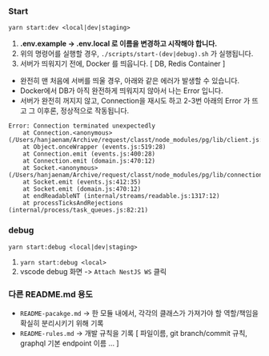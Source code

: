 ### Start

`yarn start:dev <local|dev|staging>`

1. **.env.example -> .env.local 로 이름을 변경하고 시작해야 합니다.**
2. 위의 명령어를 실행할 경우, `./scripts/start-(dev|debug).sh` 가 실행됩니다.
3. 서버가 띄워지기 전에, Docker 를 띄웁니다. [ DB, Redis Container ]

- 완전히 맨 처음에 서버를 띄울 경우, 아래와 같은 에러가 발생할 수 있습니다.
- Docker에서 DB가 아직 완전하게 띄워지지 않아서 나는 Error 입니다.
- 서버가 완전히 꺼지지 않고, Connection을 재시도 하고 2-3번 아래의 Error 가 뜨고 그 이후론, 정상적으로 작동됩니다.

```
Error: Connection terminated unexpectedly
    at Connection.<anonymous> (/Users/hanjaenam/Archive/request/classt/node_modules/pg/lib/client.js:132:73)
    at Object.onceWrapper (events.js:519:28)
    at Connection.emit (events.js:400:28)
    at Connection.emit (domain.js:470:12)
    at Socket.<anonymous> (/Users/hanjaenam/Archive/request/classt/node_modules/pg/lib/connection.js:107:12)
    at Socket.emit (events.js:412:35)
    at Socket.emit (domain.js:470:12)
    at endReadableNT (internal/streams/readable.js:1317:12)
    at processTicksAndRejections (internal/process/task_queues.js:82:21)
```

### debug

`yarn start:debug <local|dev|staging>`

1. `yarn start:debug <local>`
2. vscode debug 화면 -> `Attach NestJS WS` 클릭

### 다른 README.md 용도

- `README-pacakge.md` -> 한 모듈 내에서, 각각의 클래스가 가져가야 할 역할/책임을 확실히 분리시키기 위해 기록
- `README-rules.md` -> 개발 규칙을 기록 [ 파일이름, git branch/commit 규칙, graphql 기본 endpoint 이름 ... ]
